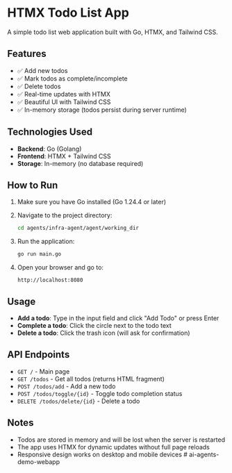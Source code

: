 # HTMX Todo List App

A simple todo list web application built with Go, HTMX, and Tailwind CSS.

## Features

- ✅ Add new todos
- ✅ Mark todos as complete/incomplete
- ✅ Delete todos
- ✅ Real-time updates with HTMX
- ✅ Beautiful UI with Tailwind CSS
- ✅ In-memory storage (todos persist during server runtime)

## Technologies Used

- **Backend**: Go (Golang)
- **Frontend**: HTMX + Tailwind CSS
- **Storage**: In-memory (no database required)

## How to Run

1. Make sure you have Go installed (Go 1.24.4 or later)

2. Navigate to the project directory:
   ```bash
   cd agents/infra-agent/agent/working_dir
   ```

3. Run the application:
   ```bash
   go run main.go
   ```

4. Open your browser and go to:
   ```
   http://localhost:8080
   ```

## Usage

- **Add a todo**: Type in the input field and click "Add Todo" or press Enter
- **Complete a todo**: Click the circle next to the todo text
- **Delete a todo**: Click the trash icon (will ask for confirmation)

## API Endpoints

- `GET /` - Main page
- `GET /todos` - Get all todos (returns HTML fragment)
- `POST /todos/add` - Add a new todo
- `POST /todos/toggle/{id}` - Toggle todo completion status
- `DELETE /todos/delete/{id}` - Delete a todo

## Notes

- Todos are stored in memory and will be lost when the server is restarted
- The app uses HTMX for dynamic updates without full page reloads
- Responsive design works on desktop and mobile devices # ai-agents-demo-webapp
